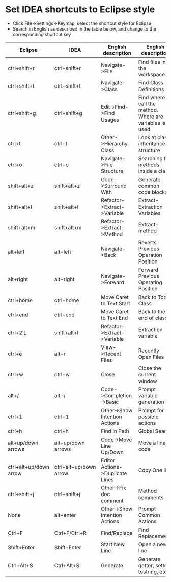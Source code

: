 # Set IDEA shortcuts to Eclipse style

- Click File->Settings->Keymap, select the shortcut style for Eclipse
- Search in English as described in the table below, and change to the corresponding shortcut key

Eclipse | IDEA | English description | English description
----|----|----|----
ctrl+shift+r |ctrl+shift+r |Navigate->File | Find files in the workspace
ctrl+shift+t |ctrl+shift+t |Navigate->Class | Find Class Definitions
ctrl+shift+g |ctrl+shift+g |Edit->Find->Find Usages | Find where to call the method. Where are variables is used
ctrl+t |ctrl+t |Other->Hierarchy Class|Look at class inheritance structure
ctrl+o |ctrl+o |Navigate->File Structure | Searching for methods inside a class
shift+alt+z |shift+alt+z |Code->Surround With | Generate common code blocks
shift+alt+l |shift+alt+l |Refactor->Extract->Variable | Extract-Extraction Variables
shift+alt+m |shift+alt+m |Refactor->Extract->Method | Extract-method
alt+left |alt+left |Navigate->Back | Reverts Previous Operation Position
alt+right |alt+right |Navigate->Forward | Forward Previous Operating Position
ctrl+home|ctrl+home|Move Caret to Text Start | Back to Top Class
ctrl+end |ctrl+end |Move Caret to Text End | Back to the end of class
ctrl+2 L |shift+alt+l |Refactor->Extract->Variable | Extraction variable
ctrl+e |alt+r |View->Recent Files | Recently Open Files
ctrl+w |ctrl+w |Close | Close the current window
alt+/ |alt+/ |Code->Completion->Basic | Prompt variable generation
ctrl+1 |ctrl+1 |Other->Show Intention Actions | Prompt for possible actions
ctrl+h |ctrl+h |Find in Path | Global Search
alt+up/down arrows |alt+up/down arrows |Code->Move Line Up/Down | Move a line of code
ctrl+alt+up/down arrow|ctrl+alt+up/down arrow|Editor Actions->Duplicate Lines | Copy One line
ctrl+shift+j |ctrl+shift+j |Other->Fix doc comment | Method comments
None | alt+enter |Other->Show Intention Actions | Prompt Common Actions
Ctrl+F |Ctrl+F/Ctrl+R |Find/Replace | Find Replacements
Shift+Enter |Shift+Enter |Start New Line | Open a new line
Ctrl+Alt+S |Ctrl+Alt+S |Generate | Generate getter, setter, tostring, etc.
